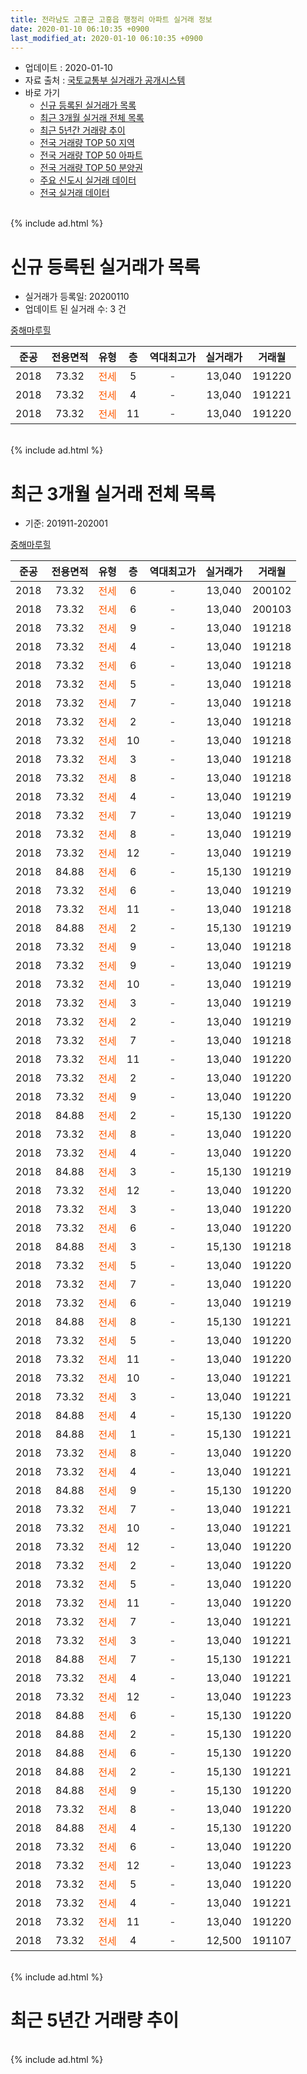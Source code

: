 ```yaml
---
title: 전라남도 고흥군 고흥읍 행정리 아파트 실거래 정보
date: 2020-01-10 06:10:35 +0900
last_modified_at: 2020-01-10 06:10:35 +0900
---
```


* 업데이트 : 2020-01-10
* 자료 출처 : [국토교통부 실거래가 공개시스템](http://rt.molit.go.kr)
* 바로 가기
    * [신규 등록된 실거래가 목록](#신규-등록된-실거래가-목록)
    * [최근 3개월 실거래 전체 목록](#최근-3개월-실거래-전체-목록)
    * [최근 5년간 거래량 추이](#최근-5년간-거래량-추이)
    * [전국 거래량 TOP 50 지역](https://inasie.github.io/apt-trade-info/최근-3개월-전국에서-가장-거래가-많이-발생한-지역)
    * [전국 거래량 TOP 50 아파트](https://inasie.github.io/apt-trade-info/최근-3개월-전국에서-가장-거래가-많이-발생한-아파트)
    * [전국 거래량 TOP 50 분양권](https://inasie.github.io/apt-trade-info/최근-3개월-전국에서-가장-거래가-많이-발생한-분양권)
    * [주요 신도시 실거래 데이터](https://inasie.github.io/apt-trade-info/주요-신도시)
    * [전국 실거래 데이터](https://inasie.github.io/apt-trade-info/전국)
<br>
{% include ad.html %}
<br>

# 신규 등록된 실거래가 목록
* 실거래가 등록일: 20200110
* 업데이트 된 실거래 수: 3 건


[중해마루힐](https://search.naver.com/search.naver?query=%EC%A0%84%EB%9D%BC%EB%82%A8%EB%8F%84+%EA%B3%A0%ED%9D%A5%EA%B5%B0+%EA%B3%A0%ED%9D%A5%EC%9D%8D+%ED%96%89%EC%A0%95%EB%A6%AC+%EC%A4%91%ED%95%B4%EB%A7%88%EB%A3%A8%ED%9E%90)

|준공|전용면적|유형|층|역대최고가|실거래가|거래월|
|:---:|:---:|:---:|:---:|:---:|:---:|:---:|
|2018|73.32|<span style="color:#ff5a00">전세</span>|5|<span style="color:#444444">-</span>|13,040|191220|
|2018|73.32|<span style="color:#ff5a00">전세</span>|4|<span style="color:#444444">-</span>|13,040|191221|
|2018|73.32|<span style="color:#ff5a00">전세</span>|11|<span style="color:#444444">-</span>|13,040|191220|


<br>
{% include ad.html %}
<br>

# 최근 3개월 실거래 전체 목록
* 기준: 201911-202001


[중해마루힐](https://search.naver.com/search.naver?query=%EC%A0%84%EB%9D%BC%EB%82%A8%EB%8F%84+%EA%B3%A0%ED%9D%A5%EA%B5%B0+%EA%B3%A0%ED%9D%A5%EC%9D%8D+%ED%96%89%EC%A0%95%EB%A6%AC+%EC%A4%91%ED%95%B4%EB%A7%88%EB%A3%A8%ED%9E%90)

|준공|전용면적|유형|층|역대최고가|실거래가|거래월|
|:---:|:---:|:---:|:---:|:---:|:---:|:---:|
|2018|73.32|<span style="color:#ff5a00">전세</span>|6|<span style="color:#444444">-</span>|13,040|200102|
|2018|73.32|<span style="color:#ff5a00">전세</span>|6|<span style="color:#444444">-</span>|13,040|200103|
|2018|73.32|<span style="color:#ff5a00">전세</span>|9|<span style="color:#444444">-</span>|13,040|191218|
|2018|73.32|<span style="color:#ff5a00">전세</span>|4|<span style="color:#444444">-</span>|13,040|191218|
|2018|73.32|<span style="color:#ff5a00">전세</span>|6|<span style="color:#444444">-</span>|13,040|191218|
|2018|73.32|<span style="color:#ff5a00">전세</span>|5|<span style="color:#444444">-</span>|13,040|191218|
|2018|73.32|<span style="color:#ff5a00">전세</span>|7|<span style="color:#444444">-</span>|13,040|191218|
|2018|73.32|<span style="color:#ff5a00">전세</span>|2|<span style="color:#444444">-</span>|13,040|191218|
|2018|73.32|<span style="color:#ff5a00">전세</span>|10|<span style="color:#444444">-</span>|13,040|191218|
|2018|73.32|<span style="color:#ff5a00">전세</span>|3|<span style="color:#444444">-</span>|13,040|191218|
|2018|73.32|<span style="color:#ff5a00">전세</span>|8|<span style="color:#444444">-</span>|13,040|191218|
|2018|73.32|<span style="color:#ff5a00">전세</span>|4|<span style="color:#444444">-</span>|13,040|191219|
|2018|73.32|<span style="color:#ff5a00">전세</span>|7|<span style="color:#444444">-</span>|13,040|191219|
|2018|73.32|<span style="color:#ff5a00">전세</span>|8|<span style="color:#444444">-</span>|13,040|191219|
|2018|73.32|<span style="color:#ff5a00">전세</span>|12|<span style="color:#444444">-</span>|13,040|191219|
|2018|84.88|<span style="color:#ff5a00">전세</span>|6|<span style="color:#444444">-</span>|15,130|191219|
|2018|73.32|<span style="color:#ff5a00">전세</span>|6|<span style="color:#444444">-</span>|13,040|191219|
|2018|73.32|<span style="color:#ff5a00">전세</span>|11|<span style="color:#444444">-</span>|13,040|191218|
|2018|84.88|<span style="color:#ff5a00">전세</span>|2|<span style="color:#444444">-</span>|15,130|191219|
|2018|73.32|<span style="color:#ff5a00">전세</span>|9|<span style="color:#444444">-</span>|13,040|191218|
|2018|73.32|<span style="color:#ff5a00">전세</span>|9|<span style="color:#444444">-</span>|13,040|191219|
|2018|73.32|<span style="color:#ff5a00">전세</span>|10|<span style="color:#444444">-</span>|13,040|191219|
|2018|73.32|<span style="color:#ff5a00">전세</span>|3|<span style="color:#444444">-</span>|13,040|191219|
|2018|73.32|<span style="color:#ff5a00">전세</span>|2|<span style="color:#444444">-</span>|13,040|191219|
|2018|73.32|<span style="color:#ff5a00">전세</span>|7|<span style="color:#444444">-</span>|13,040|191218|
|2018|73.32|<span style="color:#ff5a00">전세</span>|11|<span style="color:#444444">-</span>|13,040|191220|
|2018|73.32|<span style="color:#ff5a00">전세</span>|2|<span style="color:#444444">-</span>|13,040|191220|
|2018|73.32|<span style="color:#ff5a00">전세</span>|9|<span style="color:#444444">-</span>|13,040|191220|
|2018|84.88|<span style="color:#ff5a00">전세</span>|2|<span style="color:#444444">-</span>|15,130|191220|
|2018|73.32|<span style="color:#ff5a00">전세</span>|8|<span style="color:#444444">-</span>|13,040|191220|
|2018|73.32|<span style="color:#ff5a00">전세</span>|4|<span style="color:#444444">-</span>|13,040|191220|
|2018|84.88|<span style="color:#ff5a00">전세</span>|3|<span style="color:#444444">-</span>|15,130|191219|
|2018|73.32|<span style="color:#ff5a00">전세</span>|12|<span style="color:#444444">-</span>|13,040|191220|
|2018|73.32|<span style="color:#ff5a00">전세</span>|3|<span style="color:#444444">-</span>|13,040|191220|
|2018|73.32|<span style="color:#ff5a00">전세</span>|6|<span style="color:#444444">-</span>|13,040|191220|
|2018|84.88|<span style="color:#ff5a00">전세</span>|3|<span style="color:#444444">-</span>|15,130|191218|
|2018|73.32|<span style="color:#ff5a00">전세</span>|5|<span style="color:#444444">-</span>|13,040|191220|
|2018|73.32|<span style="color:#ff5a00">전세</span>|7|<span style="color:#444444">-</span>|13,040|191220|
|2018|73.32|<span style="color:#ff5a00">전세</span>|6|<span style="color:#444444">-</span>|13,040|191219|
|2018|84.88|<span style="color:#ff5a00">전세</span>|8|<span style="color:#444444">-</span>|15,130|191221|
|2018|73.32|<span style="color:#ff5a00">전세</span>|5|<span style="color:#444444">-</span>|13,040|191220|
|2018|73.32|<span style="color:#ff5a00">전세</span>|11|<span style="color:#444444">-</span>|13,040|191220|
|2018|73.32|<span style="color:#ff5a00">전세</span>|10|<span style="color:#444444">-</span>|13,040|191221|
|2018|73.32|<span style="color:#ff5a00">전세</span>|3|<span style="color:#444444">-</span>|13,040|191221|
|2018|84.88|<span style="color:#ff5a00">전세</span>|4|<span style="color:#444444">-</span>|15,130|191220|
|2018|84.88|<span style="color:#ff5a00">전세</span>|1|<span style="color:#444444">-</span>|15,130|191221|
|2018|73.32|<span style="color:#ff5a00">전세</span>|8|<span style="color:#444444">-</span>|13,040|191220|
|2018|73.32|<span style="color:#ff5a00">전세</span>|4|<span style="color:#444444">-</span>|13,040|191221|
|2018|84.88|<span style="color:#ff5a00">전세</span>|9|<span style="color:#444444">-</span>|15,130|191220|
|2018|73.32|<span style="color:#ff5a00">전세</span>|7|<span style="color:#444444">-</span>|13,040|191221|
|2018|73.32|<span style="color:#ff5a00">전세</span>|10|<span style="color:#444444">-</span>|13,040|191221|
|2018|73.32|<span style="color:#ff5a00">전세</span>|12|<span style="color:#444444">-</span>|13,040|191220|
|2018|73.32|<span style="color:#ff5a00">전세</span>|2|<span style="color:#444444">-</span>|13,040|191220|
|2018|73.32|<span style="color:#ff5a00">전세</span>|5|<span style="color:#444444">-</span>|13,040|191220|
|2018|73.32|<span style="color:#ff5a00">전세</span>|11|<span style="color:#444444">-</span>|13,040|191220|
|2018|73.32|<span style="color:#ff5a00">전세</span>|7|<span style="color:#444444">-</span>|13,040|191221|
|2018|73.32|<span style="color:#ff5a00">전세</span>|3|<span style="color:#444444">-</span>|13,040|191221|
|2018|84.88|<span style="color:#ff5a00">전세</span>|7|<span style="color:#444444">-</span>|15,130|191221|
|2018|73.32|<span style="color:#ff5a00">전세</span>|4|<span style="color:#444444">-</span>|13,040|191221|
|2018|73.32|<span style="color:#ff5a00">전세</span>|12|<span style="color:#444444">-</span>|13,040|191223|
|2018|84.88|<span style="color:#ff5a00">전세</span>|6|<span style="color:#444444">-</span>|15,130|191220|
|2018|84.88|<span style="color:#ff5a00">전세</span>|2|<span style="color:#444444">-</span>|15,130|191220|
|2018|84.88|<span style="color:#ff5a00">전세</span>|6|<span style="color:#444444">-</span>|15,130|191220|
|2018|84.88|<span style="color:#ff5a00">전세</span>|2|<span style="color:#444444">-</span>|15,130|191221|
|2018|84.88|<span style="color:#ff5a00">전세</span>|9|<span style="color:#444444">-</span>|15,130|191220|
|2018|73.32|<span style="color:#ff5a00">전세</span>|8|<span style="color:#444444">-</span>|13,040|191220|
|2018|84.88|<span style="color:#ff5a00">전세</span>|4|<span style="color:#444444">-</span>|15,130|191220|
|2018|73.32|<span style="color:#ff5a00">전세</span>|6|<span style="color:#444444">-</span>|13,040|191220|
|2018|73.32|<span style="color:#ff5a00">전세</span>|12|<span style="color:#444444">-</span>|13,040|191223|
|2018|73.32|<span style="color:#ff5a00">전세</span>|5|<span style="color:#444444">-</span>|13,040|191220|
|2018|73.32|<span style="color:#ff5a00">전세</span>|4|<span style="color:#444444">-</span>|13,040|191221|
|2018|73.32|<span style="color:#ff5a00">전세</span>|11|<span style="color:#444444">-</span>|13,040|191220|
|2018|73.32|<span style="color:#ff5a00">전세</span>|4|<span style="color:#444444">-</span>|12,500|191107|


<br>
{% include ad.html %}
<br>

# 최근 5년간 거래량 추이


<div style="width:100%;">
    <canvas id="deal_progress" height="200"></canvas>
</div>

<script>
new Chart(document.getElementById("deal_progress"), {
    type: 'line',
    data: {
        labels: ['201501','201502','201503','201504','201505','201506','201507','201508','201509','201510','201511','201512','201601','201602','201603','201604','201605','201606','201607','201608','201609','201610','201611','201612','201701','201702','201703','201704','201705','201706','201707','201708','201709','201710','201711','201712','201801','201802','201803','201804','201805','201806','201807','201808','201809','201810','201811','201812','201901','201902','201903','201904','201905','201906','201907','201908','201909','201910','201911','201912','202001'],
        datasets: [{
            label: '매매',
            pointRadius: 1,
            data: [0, 1, 1, 0, 0, 0, 1, 0, 1, 1, 0, 0, 0, 1, 0, 0, 0, 0, 0, 0, 0, 0, 0, 0, 0, 0, 0, 2, 0, 0, 0, 0, 0, 0, 2, 0, 0, 0, 1, 0, 0, 0, 0, 0, 0, 0, 1, 0, 0, 1, 1, 0, 1, 0, 0, 0, 1, 0, 0, 0, 0],
            borderColor: "rgba(255, 201, 14, 1)",
            backgroundColor: "rgba(255, 201, 14, 0.5)",
            fill: false,
            lineTension: 0
        },{
            label: '전월세',
            pointRadius: 1,
            data: [0, 0, 0, 0, 0, 0, 0, 0, 0, 0, 0, 0, 0, 0, 0, 0, 0, 0, 0, 0, 0, 0, 1, 0, 0, 0, 0, 0, 0, 0, 0, 0, 0, 1, 0, 0, 2, 2, 1, 0, 0, 0, 1, 0, 0, 0, 1, 2, 0, 0, 1, 0, 0, 0, 1, 1, 0, 0, 1, 70, 2],
            borderColor: "rgba(0, 141, 185, 1)",
            backgroundColor: "rgba(0, 141, 185, 0.5)",
            fill: false,
            lineTension: 0
        }
        ]
    },
    options: {
        responsive: true,
        title: {
            display: false
        },
        tooltips: {
            mode: 'index',
            intersect: false
        },
        hover: {
            mode: 'nearest',
            intersect: true
        },
        scales: {
            xAxes: [{
                display: true,
                scaleLabel: {
                    display: true,
                    labelString: '년/월'
                }
            }],
            yAxes: [{
                display: true,
                ticks: {
                    suggestedMin: 0,
                },
                scaleLabel: {
                    display: true,
                    labelString: '실거래 수'
                }
            }]
        }
    }
});

</script>


<br>
{% include ad.html %}
<br>

